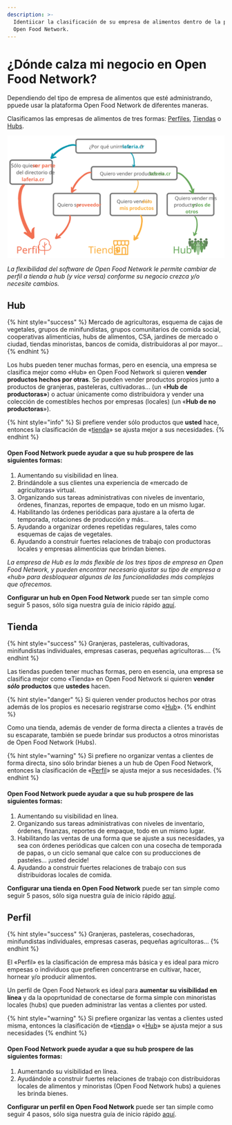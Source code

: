 ```yaml
---
description: >-
  Identiicar la clasificación de su empresa de alimentos dentro de la plataforma
  Open Food Network.
---
```


# ¿Dónde calza mi negocio en Open Food Network?

Dependiendo del tipo de empresa de alimentos que esté administrando, ppuede usar la plataforma Open Food Network de diferentes maneras.

Clasificamos las empresas de alimentos de tres formas: [Perfiles](your-quick-start-on-ofn-given-who-you-are.md#profile), [Tiendas](your-quick-start-on-ofn-given-who-you-are.md#shop) o [Hubs](your-quick-start-on-ofn-given-who-you-are.md#hub).

![](.gitbook/assets/index.svg)

_La flexibilidad del software de Open Food Network le permite cambiar de perfil a tienda a hub \(y vice versa\) conforme su negocio crezca y/o necesite cambios._

## Hub

{% hint style="success" %}
Mercado de agricultoras, esquema de cajas de vegetales, grupos de minifundistas, grupos comunitarios de comida social, cooperativas alimenticias, hubs de alimentos, CSA, jardines de mercado o ciudad, tiendas minoristas, bancos de comida, distribuidoras al por mayor...
{% endhint %}

Los hubs pueden tener muchas formas, pero en esencia, una empresa se clasifica mejor como «Hub» en Open Food Network si quieren **vender productos hechos por otras**. Se pueden vender productos propios junto a productos de granjeras, pasteleras, cultivadoras... \(un «**Hub de productoras»**\) o actuar únicamente como distribuidora y vender una colección de comestibles hechos por empresas \(locales\) \(un «**Hub de no productoras**»\).

{% hint style="info" %}
Si prefiere vender sólo productos que **usted** hace, entonces la clasificación de «[tienda](your-quick-start-on-ofn-given-who-you-are.md#shop)» se ajusta mejor a sus necesidades.
{% endhint %}

#### Open Food Network puede ayudar a que su hub prospere de las siguientes formas:

1. Aumentando su visibilidad en línea.
2. Brindándole a sus clientes una experiencia de «mercado de agricultoras» virtual.
3. Organizando sus tareas administrativas con niveles de inventario, órdenes, finanzas, reportes de empaque, todo en un mismo lugar.
4. Habilitando las órdenes periódicas para ajustare a la oferta de temporada, rotaciones de producción y más...
5. Ayudando a organizar ordenes repetidas regulares, tales como esquemas de cajas de vegetales.
6. Ayudando a construir fuertes relaciones de trabajo con productoras locales y empresas alimenticias que brindan bienes.

_La empresa de Hub es la más flexible de los tres tipos de empresa en Open Food Network, y pueden encontrar necesario ajustar su tipo de empresa a «hub» para desbloquear algunas de las funcionalidades más complejas que ofrecemos._

**Configurar un hub en Open Food Network** puede ser tan simple como seguir 5 pasos, sólo siga nuestra guía de inicio rápido [aquí](quick-start-guides/multi-producers-shop-hub-quick-setup-guide.md).

## Tienda

{% hint style="success" %}
Granjeras, pasteleras, cultivadoras, minifundistas individuales, empresas caseras, pequeñas agricultoras....
{% endhint %}

Las tiendas pueden tener muchas formas, pero en esencia, una empresa se clasifica mejor como «Tienda» en Open Food Network si quieren **vender** _**sólo**_ **productos** que **ustedes** hacen.

{% hint style="danger" %}
Si quieren vender productos hechos por otras además de los propios es necesario registrarse como «[Hub](your-quick-start-on-ofn-given-who-you-are.md#hub)».
{% endhint %}

Como una tienda, además de vender de forma directa a clientes a través de su escaparate, también se puede brindar sus productos a otros minoristas de Open Food Network \(Hubs\).

{% hint style="warning" %}
Si prefiere no organizar ventas a clientes de forma directa, sino sólo brindar bienes a un hub de Open Food Network, entonces la clasificación de «[Perfil](your-quick-start-on-ofn-given-who-you-are.md#profile)» se ajusta mejor a sus necesidades.
{% endhint %}

#### Open Food Network puede ayudar a que su hub prospere de las siguientes formas:

1. Aumentando su visibilidad en línea.
2. Organizando sus tareas administrativas con niveles de inventario, órdenes, finanzas, reportes de empaque, todo en un mismo lugar.
3. Habilitando las ventas de una forma que se ajuste a sus necesidades, ya sea con órdenes periódicas que calcen con una cosecha de temporada de papas, o un ciclo semanal que calce con su producciones de pasteles... ¡usted decide!
4. Ayudando a construir fuertes relaciones de trabajo con sus distribuidoras locales de comida.

**Configurar una tienda en Open Food Network** puede ser tan simple como seguir 5 pasos, sólo siga nuestra guía de inicio rápido [aquí](quick-start-guides/producer-shop-quick-setup-guide.md).

## Perfil

{% hint style="success" %}
Granjeras, pasteleras, cosechadoras, minifundistas individuales, empresas caseras, pequeñas agricultoras...
{% endhint %}

El «Perfil» es la clasificación de empresa más básica y es ideal para micro empesas o individuos que prefieren concentrarse en cultivar, hacer, hornear y/o producir alimentos.

Un perfil de Open Food Network es ideal para **aumentar su visibilidad en línea** y da la opoprtunidad de conectarse de forma simple con minoristas locales \(hubs\) que pueden administrar las ventas a clientes por usted.

{% hint style="warning" %}
Si prefiere organizar las ventas a clientes usted misma, entonces la clasificación de «[tienda](your-quick-start-on-ofn-given-who-you-are.md#shop)» o «[Hub](your-quick-start-on-ofn-given-who-you-are.md#hub)» se ajusta mejor a sus necesidades
{% endhint %}

#### Open Food Network puede ayudar a que su hub prospere de las siguientes formas:

1. Aumentando su visibilidad en línea.
2. Ayudándole a construir fuertes relaciones de trabajo con distribuidoras locales de alimentos y minoristas \(Open Food Network hubs\) a quienes les brinda bienes.

**Configurar un perfil en Open Food Network** puede ser tan simple como seguir 4 pasos, sólo siga nuestra guía de inicio rápido [aquí](quick-start-guides/profile-only-quick-setup-guide.md).

